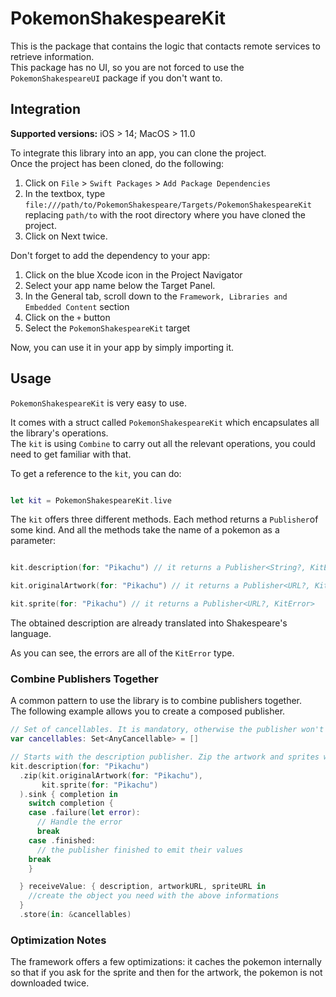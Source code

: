 # PokemonShakespeareKit

This is the package that contains the logic that contacts remote services to retrieve information.  
This package has no UI, so you are not forced to use the `PokemonShakespeareUI` package if you don't want to.

## Integration

**Supported versions:** iOS > 14; MacOS > 11.0 

To integrate this library into an app, you can clone the project.   
Once the project has been cloned, do the following:

1. Click on `File` > `Swift Packages` > `Add Package Dependencies`
2. In the textbox, type `file:///path/to/PokemonShakespeare/Targets/PokemonShakespeareKit` replacing `path/to` with the root directory where you have cloned the project.
3. Click on Next twice.

Don't forget to add the dependency to your app:

1. Click on the blue Xcode icon in the Project Navigator
2. Select your app name below the Target Panel.
3. In the General tab, scroll down to the `Framework, Libraries and Embedded Content` section
4. Click on the `+` button
5. Select the `PokemonShakespeareKit` target

Now, you can use it in your app by simply importing it.

## Usage

`PokemonShakespeareKit` is very easy to use.

It comes with a struct called `PokemonShakespeareKit` which encapsulates all the library's operations.  
The `kit` is using `Combine` to carry out all the relevant operations, you could need to get familiar with that.

To get a reference to the `kit`, you can do:

```swift

let kit = PokemonShakespeareKit.live
```

The `kit` offers three different methods. Each method returns a `Publisher`of some kind. And all the methods take the name of a pokemon as a parameter:

```swift

kit.description(for: "Pikachu") // it returns a Publisher<String?, KitError>

kit.originalArtwork(for: "Pikachu") // it returns a Publisher<URL?, KitError>

kit.sprite(for: "Pikachu") // it returns a Publisher<URL?, KitError>
```

The obtained description are already translated into Shakespeare's language.

As you can see, the errors are all of the `KitError` type.

### Combine Publishers Together

A common pattern to use the library is to combine publishers together.  
The following example allows you to create a composed publisher. 

```swift
// Set of cancellables. It is mandatory, otherwise the publisher won't publish its values
var cancellables: Set<AnyCancellable> = []

// Starts with the description publisher. Zip the artwork and sprites with it.
kit.description(for: "Pikachu")
  .zip(kit.originalArtwork(for: "Pikachu"),
       kit.sprite(for: "Pikachu")
  ).sink { completion in
    switch completion {
    case .failure(let error):
      // Handle the error
      break
    case .finished:
      // the publisher finished to emit their values
    break
    }

  } receiveValue: { description, artworkURL, spriteURL in
    //create the object you need with the above informations
  }
  .store(in: &cancellables)
```

### Optimization Notes

The framework offers a few optimizations: it caches the pokemon internally so that if you ask for the sprite and then for the artwork, the pokemon is not downloaded twice. 